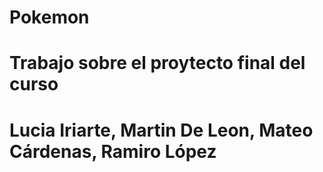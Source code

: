 # Pokemon
# Trabajo sobre el proytecto final del curso
# Lucia Iriarte, Martin De Leon, Mateo Cárdenas, Ramiro López
